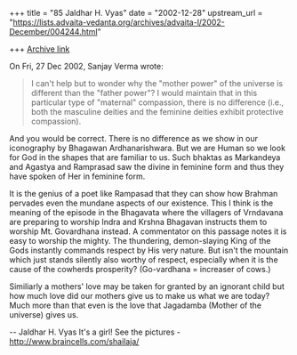 +++
title = "85 Jaldhar H. Vyas"
date = "2002-12-28"
upstream_url = "https://lists.advaita-vedanta.org/archives/advaita-l/2002-December/004244.html"

+++
[Archive link](https://lists.advaita-vedanta.org/archives/advaita-l/2002-December/004244.html)

On Fri, 27 Dec 2002, Sanjay Verma wrote:

> I can't help but to wonder why the "mother power" of the
> universe is different than the "father power"? I would maintain that in
> this particular type of "maternal" compassion, there is no difference
> (i.e., both the masculine deities and the feminine deities exhibit
> protective compassion).

And you would be correct.  There is no difference as we show in our
iconography by Bhagawan Ardhanarishwara.  But we are Human so we look for
God in the shapes that are familiar to us.  Such bhaktas as Markandeya and
Agastya and Ramprasad saw the divine in feminine form and thus they have
spoken of Her in feminine form.

It is the genius of a poet like Rampasad that they can show how Brahman
pervades even the mundane aspects of our existence.  This I think is the
meaning of the episode in the Bhagavata where the villagers of Vrndavana
are preparing to worship Indra and Krshna Bhagavan instructs them to
worship Mt. Govardhana instead.  A commentator on this passage notes it is
easy to worship the mighty.  The thundering, demon-slaying King of the
Gods instantly commands respect by His very nature.  But isn't the
mountain which just stands silently also worthy of respect, especially
when it is the cause of the cowherds prosperity? (Go-vardhana = increaser
of cows.)

Similiarly a mothers' love may be taken for granted by an ignorant child
but how much love did our mothers give us to make us what we are today?
Much more than that even is the love that Jagadamba (Mother of the
universe) gives us.

--
Jaldhar H. Vyas <jaldhar at braincells.com>
It's a girl! See the pictures - http://www.braincells.com/shailaja/

